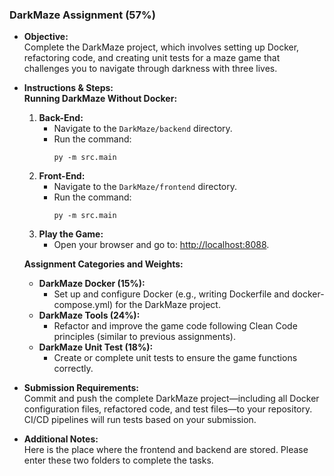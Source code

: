 ### DarkMaze Assignment (57%)

- **Objective:**  
  Complete the DarkMaze project, which involves setting up Docker, refactoring code, and creating unit tests for a maze
  game that challenges you to navigate through darkness with three lives.

- **Instructions & Steps:**  
  **Running DarkMaze Without Docker:**
    1. **Back-End:**
        - Navigate to the `DarkMaze/backend` directory.
        - Run the command:
          ```
          py -m src.main
          ```
    2. **Front-End:**
        - Navigate to the `DarkMaze/frontend` directory.
        - Run the command:
          ```
          py -m src.main
          ```
    3. **Play the Game:**
        - Open your browser and go to: [http://localhost:8088](http://localhost:8088).

  **Assignment Categories and Weights:**
    - **DarkMaze Docker (15%):**
        - Set up and configure Docker (e.g., writing Dockerfile and docker-compose.yml) for the DarkMaze project.
    - **DarkMaze Tools (24%):**
        - Refactor and improve the game code following Clean Code principles (similar to previous assignments).
    - **DarkMaze Unit Test (18%):**
        - Create or complete unit tests to ensure the game functions correctly.

- **Submission Requirements:**  
  Commit and push the complete DarkMaze project—including all Docker configuration files, refactored code, and test
  files—to your repository. CI/CD pipelines will run tests based on your submission.

- **Additional Notes:**  
  Here is the place where the frontend and backend are stored. Please enter these two folders to complete the tasks.